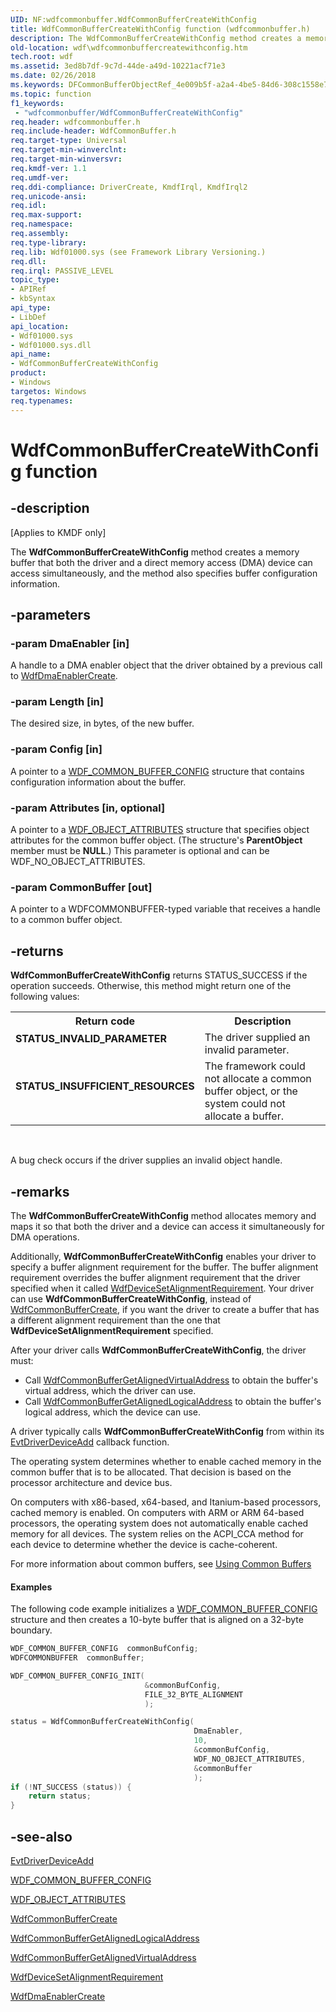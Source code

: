 ```yaml
---
UID: NF:wdfcommonbuffer.WdfCommonBufferCreateWithConfig
title: WdfCommonBufferCreateWithConfig function (wdfcommonbuffer.h)
description: The WdfCommonBufferCreateWithConfig method creates a memory buffer that both the driver and a direct memory access (DMA) device can access simultaneously, and the method also specifies buffer configuration information.
old-location: wdf\wdfcommonbuffercreatewithconfig.htm
tech.root: wdf
ms.assetid: 3ed8b7df-9c7d-44de-a49d-10221acf71e3
ms.date: 02/26/2018
ms.keywords: DFCommonBufferObjectRef_4e009b5f-a2a4-4be5-84d6-308c1558e702.xml, WdfCommonBufferCreateWithConfig, WdfCommonBufferCreateWithConfig method, kmdf.wdfcommonbuffercreatewithconfig, wdf.wdfcommonbuffercreatewithconfig, wdfcommonbuffer/WdfCommonBufferCreateWithConfig
ms.topic: function
f1_keywords:
 - "wdfcommonbuffer/WdfCommonBufferCreateWithConfig"
req.header: wdfcommonbuffer.h
req.include-header: WdfCommonBuffer.h
req.target-type: Universal
req.target-min-winverclnt: 
req.target-min-winversvr: 
req.kmdf-ver: 1.1
req.umdf-ver: 
req.ddi-compliance: DriverCreate, KmdfIrql, KmdfIrql2
req.unicode-ansi: 
req.idl: 
req.max-support: 
req.namespace: 
req.assembly: 
req.type-library: 
req.lib: Wdf01000.sys (see Framework Library Versioning.)
req.dll: 
req.irql: PASSIVE_LEVEL
topic_type:
- APIRef
- kbSyntax
api_type:
- LibDef
api_location:
- Wdf01000.sys
- Wdf01000.sys.dll
api_name:
- WdfCommonBufferCreateWithConfig
product:
- Windows
targetos: Windows
req.typenames: 
---
```


# WdfCommonBufferCreateWithConfig function


## -description


<p class="CCE_Message">[Applies to KMDF only]</p>

The <b>WdfCommonBufferCreateWithConfig</b> method creates a memory buffer that both the driver and a direct memory access (DMA) device can access simultaneously, and the method also specifies buffer configuration information.


## -parameters




### -param DmaEnabler [in]

A handle to a DMA enabler object that the driver obtained by a previous call to <a href="https://docs.microsoft.com/windows-hardware/drivers/ddi/wdfdmaenabler/nf-wdfdmaenabler-wdfdmaenablercreate">WdfDmaEnablerCreate</a>.  


### -param Length [in]

The desired size, in bytes, of the new buffer.


### -param Config [in]

A pointer to a <a href="https://docs.microsoft.com/windows-hardware/drivers/ddi/wdfcommonbuffer/ns-wdfcommonbuffer-_wdf_common_buffer_config">WDF_COMMON_BUFFER_CONFIG</a> structure that contains configuration information about the buffer.


### -param Attributes [in, optional]

A pointer to a <a href="https://docs.microsoft.com/windows-hardware/drivers/ddi/wdfobject/ns-wdfobject-_wdf_object_attributes">WDF_OBJECT_ATTRIBUTES</a> structure that specifies object attributes for the common buffer object. (The structure's <b>ParentObject</b> member must be <b>NULL</b>.) This parameter is optional and can be WDF_NO_OBJECT_ATTRIBUTES. 


### -param CommonBuffer [out]

A pointer to a WDFCOMMONBUFFER-typed variable that receives a handle to a common buffer object.


## -returns



<b>WdfCommonBufferCreateWithConfig</b> returns STATUS_SUCCESS if the operation succeeds. Otherwise, this method might return one of the following values:

<table>
<tr>
<th>Return code</th>
<th>Description</th>
</tr>
<tr>
<td width="40%">
<dl>
<dt><b>STATUS_INVALID_PARAMETER</b></dt>
</dl>
</td>
<td width="60%">
The driver supplied an invalid parameter.

</td>
</tr>
<tr>
<td width="40%">
<dl>
<dt><b>STATUS_INSUFFICIENT_RESOURCES</b></dt>
</dl>
</td>
<td width="60%">
The framework could not allocate a common buffer object, or the system could not allocate a buffer.

</td>
</tr>
</table>
 

A bug check occurs if the driver supplies an invalid object handle.






## -remarks



The <b>WdfCommonBufferCreateWithConfig</b> method allocates memory and maps it so that both the driver and a device can access it simultaneously for DMA operations. 

Additionally, <b>WdfCommonBufferCreateWithConfig</b> enables your driver to specify a buffer alignment requirement for the buffer. The buffer alignment requirement overrides the buffer alignment requirement that the driver specified when it called <a href="https://docs.microsoft.com/windows-hardware/drivers/ddi/wdfdevice/nf-wdfdevice-wdfdevicesetalignmentrequirement">WdfDeviceSetAlignmentRequirement</a>. Your driver can use <b>WdfCommonBufferCreateWithConfig</b>, instead of <a href="https://docs.microsoft.com/windows-hardware/drivers/ddi/wdfcommonbuffer/nf-wdfcommonbuffer-wdfcommonbuffercreate">WdfCommonBufferCreate</a>, if you want the driver to create a buffer that has a different alignment requirement than the one that <b>WdfDeviceSetAlignmentRequirement</b> specified.

After your driver calls <b>WdfCommonBufferCreateWithConfig</b>, the driver must:

<ul>
<li>
Call <a href="https://docs.microsoft.com/windows-hardware/drivers/ddi/wdfcommonbuffer/nf-wdfcommonbuffer-wdfcommonbuffergetalignedvirtualaddress">WdfCommonBufferGetAlignedVirtualAddress</a> to obtain the buffer's virtual address, which the driver can use.

</li>
<li>
Call <a href="https://docs.microsoft.com/windows-hardware/drivers/ddi/wdfcommonbuffer/nf-wdfcommonbuffer-wdfcommonbuffergetalignedlogicaladdress">WdfCommonBufferGetAlignedLogicalAddress</a> to obtain the buffer's logical address, which the device can use.

</li>
</ul>
A driver typically calls <b>WdfCommonBufferCreateWithConfig</b> from within its <a href="https://docs.microsoft.com/windows-hardware/drivers/ddi/wdfdriver/nc-wdfdriver-evt_wdf_driver_device_add">EvtDriverDeviceAdd</a> callback function. 

The operating system determines whether to enable cached memory in the common buffer that is to be allocated. That decision is based on the processor architecture and device bus.


On computers with x86-based, x64-based, and Itanium-based processors, cached memory is enabled.
On computers with ARM or ARM 64-based processors, the operating system does not automatically enable cached memory for all devices. The system relies on the ACPI_CCA method for each device to determine whether the device is cache-coherent.

For more information about common buffers, see <a href="https://docs.microsoft.com/windows-hardware/drivers/wdf/using-common-buffers">Using Common Buffers</a>



#### Examples

The following code example initializes a <a href="https://docs.microsoft.com/windows-hardware/drivers/ddi/wdfcommonbuffer/ns-wdfcommonbuffer-_wdf_common_buffer_config">WDF_COMMON_BUFFER_CONFIG</a> structure and then creates a 10-byte buffer that is aligned on a 32-byte boundary.

```cpp
WDF_COMMON_BUFFER_CONFIG  commonBufConfig;
WDFCOMMONBUFFER  commonBuffer;

WDF_COMMON_BUFFER_CONFIG_INIT(
                              &commonBufConfig,
                              FILE_32_BYTE_ALIGNMENT
                              );

status = WdfCommonBufferCreateWithConfig(
                                         DmaEnabler,
                                         10,
                                         &commonBufConfig,
                                         WDF_NO_OBJECT_ATTRIBUTES,
                                         &commonBuffer
                                         );
if (!NT_SUCCESS (status)) {
    return status;
}
```



## -see-also




<a href="https://docs.microsoft.com/windows-hardware/drivers/ddi/wdfdriver/nc-wdfdriver-evt_wdf_driver_device_add">EvtDriverDeviceAdd</a>



<a href="https://docs.microsoft.com/windows-hardware/drivers/ddi/wdfcommonbuffer/ns-wdfcommonbuffer-_wdf_common_buffer_config">WDF_COMMON_BUFFER_CONFIG</a>



<a href="https://docs.microsoft.com/windows-hardware/drivers/ddi/wdfobject/ns-wdfobject-_wdf_object_attributes">WDF_OBJECT_ATTRIBUTES</a>



<a href="https://docs.microsoft.com/windows-hardware/drivers/ddi/wdfcommonbuffer/nf-wdfcommonbuffer-wdfcommonbuffercreate">WdfCommonBufferCreate</a>



<a href="https://docs.microsoft.com/windows-hardware/drivers/ddi/wdfcommonbuffer/nf-wdfcommonbuffer-wdfcommonbuffergetalignedlogicaladdress">WdfCommonBufferGetAlignedLogicalAddress</a>



<a href="https://docs.microsoft.com/windows-hardware/drivers/ddi/wdfcommonbuffer/nf-wdfcommonbuffer-wdfcommonbuffergetalignedvirtualaddress">WdfCommonBufferGetAlignedVirtualAddress</a>



<a href="https://docs.microsoft.com/windows-hardware/drivers/ddi/wdfdevice/nf-wdfdevice-wdfdevicesetalignmentrequirement">WdfDeviceSetAlignmentRequirement</a>



<a href="https://docs.microsoft.com/windows-hardware/drivers/ddi/wdfdmaenabler/nf-wdfdmaenabler-wdfdmaenablercreate">WdfDmaEnablerCreate</a>
 

 

